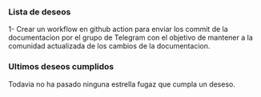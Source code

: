 ### Lista de deseos
1- Crear un workflow en github action para enviar los commit de la documentacion por el grupo de Telegram con el objetivo de mantener a la comunidad actualizada de los cambios de la documentacion.

### Ultimos deseos cumplidos
Todavia no ha pasado ninguna estrella fugaz que cumpla un deseso.